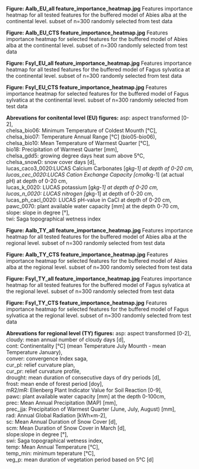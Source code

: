 **Figure: Aalb_EU_all feature_importance_heatmap.jpg**
Features importance heatmap for all tested features for the buffered model of Abies alba at
the continental level. subset of n=300 randomly selected from test data 

**Figure: Aalb_EU_CTS feature_importance_heatmap.jpg**
Features importance heatmap for selected features for the buffered model of Abies alba at
the continental level. subset of n=300 randomly selected from test data 

**Figure: Fsyl_EU_all feature_importance_heatmap.jpg**
Features importance heatmap for all tested features for the buffered model of Fagus sylvatica at
the continental level. subset of n=300 randomly selected from test data  

**Figure: Fsyl_EU_CTS feature_importance_heatmap.jpg**
Features importance heatmap for selected features for the buffered model of Fagus sylvatica at
the continental level. subset of n=300 randomly selected from test data  


**Abrevations for conitental level (EU) figures:**
asp: aspect transformed [0-2],  
chelsa_bio06: Minimum Temperature of Coldest Mounth [°C],   
chelsa_bio07: Temperature Annual Range [°C] (bio05-bio06),   
chelsa_bio10: Mean Temperature of Warmest Quarter [°C],   
bio18: Precipitation of Warmest Quarter [mm],   
chelsa_gdd5: growing degree days heat sum above 5°C,   
chelsa_snowD: snow cover days [d],   
lucas_caco3_0020:LUCAS Calcium Carbonates [g*kg-1] at depth of 0-20 cm,   
lucas_cec_0020:LUCAS Cation Exchange Capacity [cmol*kg-1] (at actual pH) at depth of 0-20 cm,   
lucas_k_0020: LUCAS potassium [g*kg-1] at depth of 0-20 cm,   
lucas_n_0020: LUCAS nitrogen [g*kg-1] at depth of 0-20 cm,   
lucas_ph_cacl_0020: LUCAS pH-value in CaCl at depth of 0-20 cm,   
pawc_0070: plant available water capacity [mm] at the depth 0-70 cm,  
slope: slope in degree [°],   
twi: Saga topographical wetness index   


**Figure: Aalb_TY_all feature_importance_heatmap.jpg**
Features importance heatmap for all tested features for the buffered model of Abies alba at
the regional level. subset of n=300 randomly selected from test data 

**Figure: Aalb_TY_CTS feature_importance_heatmap.jpg**
Features importance heatmap for selected features for the buffered model of Abies alba at
the regional level. subset of n=300 randomly selected from test data 

**Figure: Fsyl_TY_all feature_importance_heatmap.jpg**
Features importance heatmap for all tested features for the buffered model of Fagus sylvatica at
the regional level. subset of n=300 randomly selected from test data  

**Figure: Fsyl_TY_CTS feature_importance_heatmap.jpg**
Features importance heatmap for selected features for the buffered model of Fagus sylvatica at
the regional level. subset of n=300 randomly selected from test data  

**Abrevations for regional level (TY) figures:**
asp: aspect transformed [0-2],  
cloudy: mean annual number of cloudy days [d],  
cont: Continentality [°C] (mean Temperature July Mounth - mean Temperature January),   
conver: convergence Index saga,  
cur_pl: relief curvature plan,  
cur_pr: relief curvature profile,  
drought: mean duration of consecutive days of dry periods [d],   
frost: mean ende of forest period [doy],  
mR2/mR: Ellenberg Plant Indicator Value for Soil Reaction [0-9],  
pawc: plant available water capacity [mm] at the depth 0-100cm,  
prec: Mean Annual Precipitation (MAP) [mm],  
prec_jja: Precipitation of Warmest Quarter (June, July, August) [mm],  
rad: Annual Global Radiation [kWh×m-2],   
sc: Mean Annual Duration of Snow Cover [d],  
scm: Mean Duration of Snow Cover in March [d],   
slope:slope in degree [°],   
swi: Saga topographical wetness index,   
temp: Mean Annual Temperature [°C],   
temp_min: minimum teperature [°C],   
veg_p: mean duration of vegetation period based on 5°C [d]  



 
